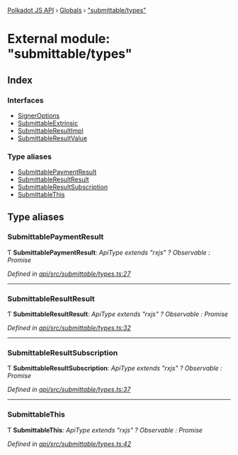 [Polkadot JS API](../README.md) › [Globals](../globals.md) › ["submittable/types"](_submittable_types_.md)

# External module: "submittable/types"

## Index

### Interfaces

* [SignerOptions](../interfaces/_submittable_types_.signeroptions.md)
* [SubmittableExtrinsic](../interfaces/_submittable_types_.submittableextrinsic.md)
* [SubmittableResultImpl](../interfaces/_submittable_types_.submittableresultimpl.md)
* [SubmittableResultValue](../interfaces/_submittable_types_.submittableresultvalue.md)

### Type aliases

* [SubmittablePaymentResult](_submittable_types_.md#submittablepaymentresult)
* [SubmittableResultResult](_submittable_types_.md#submittableresultresult)
* [SubmittableResultSubscription](_submittable_types_.md#submittableresultsubscription)
* [SubmittableThis](_submittable_types_.md#submittablethis)

## Type aliases

###  SubmittablePaymentResult

Ƭ **SubmittablePaymentResult**: *ApiType extends "rxjs" ? Observable<RuntimeDispatchInfo> : Promise<RuntimeDispatchInfo>*

*Defined in [api/src/submittable/types.ts:27](https://github.com/polkadot-js/api/blob/7057cf365b/packages/api/src/submittable/types.ts#L27)*

___

###  SubmittableResultResult

Ƭ **SubmittableResultResult**: *ApiType extends "rxjs" ? Observable<SubmittableResultImpl> : Promise<Hash>*

*Defined in [api/src/submittable/types.ts:32](https://github.com/polkadot-js/api/blob/7057cf365b/packages/api/src/submittable/types.ts#L32)*

___

###  SubmittableResultSubscription

Ƭ **SubmittableResultSubscription**: *ApiType extends "rxjs" ? Observable<SubmittableResultImpl> : Promise<function>*

*Defined in [api/src/submittable/types.ts:37](https://github.com/polkadot-js/api/blob/7057cf365b/packages/api/src/submittable/types.ts#L37)*

___

###  SubmittableThis

Ƭ **SubmittableThis**: *ApiType extends "rxjs" ? Observable<THIS> : Promise<THIS>*

*Defined in [api/src/submittable/types.ts:42](https://github.com/polkadot-js/api/blob/7057cf365b/packages/api/src/submittable/types.ts#L42)*
